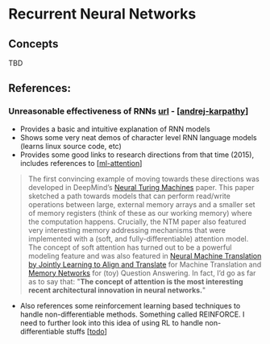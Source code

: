 # Recurrent Neural Networks

## Concepts
TBD

## References:
### Unreasonable effectiveness of RNNs [url](http://karpathy.github.io/2015/05/21/rnn-effectiveness/) - [[andrej-karpathy]]
- Provides a basic and intuitive explanation of RNN models
- Shows some very neat demos of character level RNN language models (learns linux source code, etc)
- Provides some good links to research directions from that time (2015), includes references to [[ml-attention]]
> The first convincing example of moving towards these directions was developed in DeepMind’s [Neural Turing Machines](http://arxiv.org/abs/1410.5401) paper. This paper sketched a path towards models that can perform read/write operations between large, external memory arrays and a smaller set of memory registers (think of these as our working memory) where the computation happens. Crucially, the NTM paper also featured very interesting memory addressing mechanisms that were implemented with a (soft, and fully-differentiable) attention model. The concept of soft attention has turned out to be a powerful modeling feature and was also featured in [Neural Machine Translation by Jointly Learning to Align and Translate](http://arxiv.org/abs/1409.0473) for Machine Translation and [Memory Networks](http://arxiv.org/abs/1503.08895) for (toy) Question Answering. In fact, I’d go as far as to say that: "**The concept of attention is the most interesting recent architectural innovation in neural networks.**"

- Also references some reinforcement learning based techniques to handle non-differentiable methods. Something called REINFORCE. I need to further look into this idea of using RL to handle non-differentiable stuffs [[todo]]

[//begin]: # "Autogenerated link references for markdown compatibility"
[andrej-karpathy]: andrej-karpathy.md "Andrej Karpathy"
[ml-attention]: ml-attention.md "Ml Attention"
[todo]: ../../todo.md "Todo"
[//end]: # "Autogenerated link references"